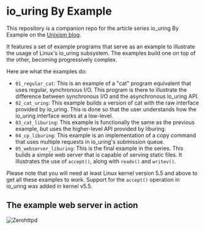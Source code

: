 # io_uring By Example
This repository is a companion repo for the article series io_uring By Example on the [Unixism blog](https://unixism.net).

It features a set of example programs that serve as an example to illustrate the usage of Linux's io_uring subsystem. The examples build one on top of the other, becoming progressively complex.

Here are what the examples do:
- `01_regular_cat`: This is an example of a "cat" program equivalent that uses regular, synchronous I/O. This program is there to illustrate the difference between synchronous I/O and the asynchronous io_uring API.
- `02_cat_uring`: This example builds a version of cat with the raw interface provided by io_uring. This is done so that the user understands how the io_uring interface works at a low-level.
- `03_cat_liburing`: This example is functionally the same as the previous example, but uses the higher-level API provided by liburing.
- `04_cp_liburing`: This example is an implementation of a copy command that uses multiple requests in io_uring's submission queue.
- `05_webserver_liburing`: This is the final example in the series. This bulids a simple web server that is capable of serving static files. It illustrates the use of `accept()`, along with `readv()` and `writev()`.

Please note that you will need at least Linux kernel version 5.5 and above to get all these examples to work. Support for the `accept()` operation in io_uring was added in kernel v5.5.

## The example web server in action
![Zerohttpd](https://unixism.net/wp-content/uploads/2019/02/ZeroHTTPd_static.png)
